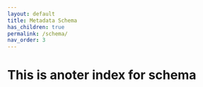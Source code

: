 ```yaml
---
layout: default
title: Metadata Schema
has_children: true
permalink: /schema/
nav_order: 3
---
```


# This is anoter index for schema
